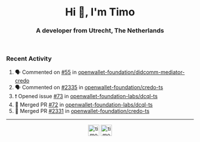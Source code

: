 <h1 align="center">Hi 👋, I'm Timo</h1>
<h3 align="center">A developer from Utrecht, The Netherlands</h3>
<br/>
<!-- https://github.com/rahuldkjain/github-profile-readme-generator --!>

<!--  <p align="left"><img src="https://github-readme-stats.vercel.app/api?username=timoglastra&show_icons=true&count_private=true&" alt="timoglastra" /></p> --!>

<!--
Github language stats
<p align="left"><img src="https://github-readme-stats.vercel.app/api/top-langs/?username=timoglastra&layout=compact" alt="timoglastra" /><p>
-->

<!-- Codestats language stats -->
<!-- <p align="left"><img src="https://codestats-readme.vercel.app/api/top-langs/?username=timoglastra&layout=compact&language_count=12" alt="timoglastra" /><p>    --!>
  
<h3>Recent Activity</h3>

<!--START_SECTION:activity-->
1. 🗣 Commented on [#55](https://github.com/openwallet-foundation/didcomm-mediator-credo/pull/55#issuecomment-3127577269) in [openwallet-foundation/didcomm-mediator-credo](https://github.com/openwallet-foundation/didcomm-mediator-credo)
2. 🗣 Commented on [#2335](https://github.com/openwallet-foundation/credo-ts/pull/2335#issuecomment-3127284037) in [openwallet-foundation/credo-ts](https://github.com/openwallet-foundation/credo-ts)
3. ❗ Opened issue [#73](https://github.com/openwallet-foundation-labs/dcql-ts/issues/73) in [openwallet-foundation-labs/dcql-ts](https://github.com/openwallet-foundation-labs/dcql-ts)
4. 🎉 Merged PR [#72](https://github.com/openwallet-foundation-labs/dcql-ts/pull/72) in [openwallet-foundation-labs/dcql-ts](https://github.com/openwallet-foundation-labs/dcql-ts)
5. 🎉 Merged PR [#2331](https://github.com/openwallet-foundation/credo-ts/pull/2331) in [openwallet-foundation/credo-ts](https://github.com/openwallet-foundation/credo-ts)
<!--END_SECTION:activity-->

---

<p align="center">
<a href="https://twitter.com/timoglastra" target="blank"><img align="center" src="https://cdn.jsdelivr.net/npm/simple-icons@3.0.1/icons/twitter.svg" alt="timoglastra" height="30" width="30" /></a>
<a href="https://linkedin.com/in/timoglastra" target="blank"><img align="center" src="https://cdn.jsdelivr.net/npm/simple-icons@3.0.1/icons/linkedin.svg" alt="timoglastra" height="30" width="30" /></a>
</p>



